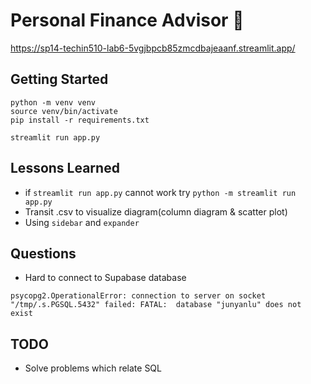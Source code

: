 # Personal Finance Advisor 🏦
https://sp14-techin510-lab6-5vgjbpcb85zmcdbajeaanf.streamlit.app/
## Getting Started

```
python -m venv venv
source venv/bin/activate
pip install -r requirements.txt

streamlit run app.py

```

## Lessons Learned
- if `streamlit run app.py` cannot work try `python -m streamlit run app.py`
- Transit .csv to visualize diagram(column diagram & scatter plot)
- Using `sidebar` and `expander`

## Questions
- Hard to connect to Supabase database
```
psycopg2.OperationalError: connection to server on socket "/tmp/.s.PGSQL.5432" failed: FATAL:  database "junyanlu" does not exist
```

## TODO
- Solve problems which relate SQL
